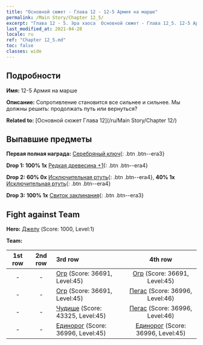 ```yaml
---
title: "Основной сюжет - Глава 12 - 12-5 Армия на марше"
permalink: /Main Story/Chapter 12_5/
excerpt: "Глава 12 - 5. Эра хаоса  Основной сюжет - Глава 12_5. 12-5 Армия на марше"
last_modified_at: 2021-04-28
locale: ru
ref: "Chapter 12_5.md"
toc: false
classes: wide
---
```


## Подробности

 **Имя:** 12-5 Армия на марше

 **Описание:** Сопротивление становится все сильнее и сильнее. Мы должны решить: продолжать путь или вернуться?

 **Related to:** [Основной сюжет Глава 12](/ru/Main Story/Chapter 12/)

## Выпавшие предметы

 **Первая полная награда:** [Серебряный ключ](/ItemsRU/con_693/){: .btn .btn--era3}

 **Drop 1:** **100% 1x** [Редкая древесина +1](/ItemsRU/mat_41/){: .btn .btn--era4}

 **Drop 2:** **60% 0x** [Исключительная ртуть](/ItemsRU/mat_35/){: .btn .btn--era4}, **40% 1x** [Исключительная ртуть](/ItemsRU/mat_35/){: .btn .btn--era4}

 **Drop 3:** **100% 1x** [Свиток заклинания](/ItemsRU/con_694/){: .btn .btn--era3}


## Fight against Team
 **Hero:** [Джелу](/ru/heroes/Gelu/) (Score: 1000, Level:1)

 **Team:**


  | 1st row | 2nd row | 3rd row | 4th row |
  |:----:|:----:|:----|:----:|
  | - | - | [Огр](/ru/units/Ogre/) (Score: 36691, Level:45)  | [Огр](/ru/units/Ogre/) (Score: 36691, Level:45)  |
  | - | - | [Огр](/ru/units/Ogre/) (Score: 36691, Level:45)  | [Пегас](/ru/units/Pegasus/) (Score: 36996, Level:46)  |
  | - | - | [Чудище](/ru/units/Behemoth/) (Score: 43325, Level:45)  | [Пегас](/ru/units/Pegasus/) (Score: 36996, Level:46)  |
  | - | - | [Единорог](/ru/units/Unicorn/) (Score: 36996, Level:45)  | [Единорог](/ru/units/Unicorn/) (Score: 36996, Level:45)  |


